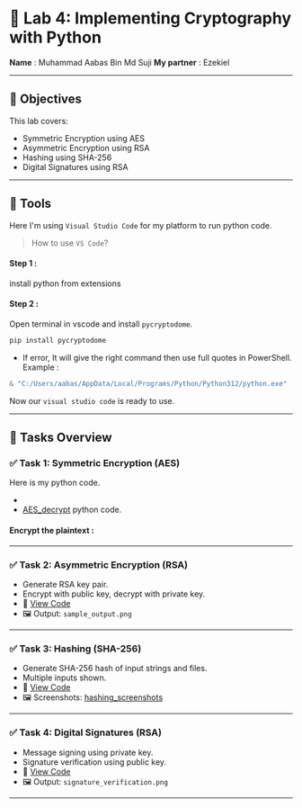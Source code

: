 # 🔐 Lab 4: Implementing Cryptography with Python

**Name** : Muhammad Aabas Bin Md Suji     **My partner** : Ezekiel

---

## 🧠 Objectives

This lab covers:

- Symmetric Encryption using AES
- Asymmetric Encryption using RSA
- Hashing using SHA-256
- Digital Signatures using RSA

---

## 🔨 Tools
Here I'm using `Visual Studio Code` for my platform to run python code.

> How to use `VS Code`?

#### Step 1 :
install python from extensions

#### Step 2 :
Open terminal in vscode and install `pycryptodome`.

```bash
pip install pycryptodome
```

- If error, It will give the right command then use full quotes in PowerShell. Example :
```powershell
& "C:/Users/aabas/AppData/Local/Programs/Python/Python312/python.exe" -m pip install pycryptodome
```

Now our `visual studio code` is ready to use.

---
## 🧩 Tasks Overview

### ✅ Task 1: Symmetric Encryption (AES)

Here is my python code.

- 
- [AES_decrypt](aes_dencrypt.py) python code.

#### Encrypt the plaintext :




---

### ✅ Task 2: Asymmetric Encryption (RSA)

- Generate RSA key pair.
- Encrypt with public key, decrypt with private key.
- 🔗 [View Code](task2_rsa/rsa_encryption.py)
- 🖼️ Output: `sample_output.png`

---

### ✅ Task 3: Hashing (SHA-256)

- Generate SHA-256 hash of input strings and files.
- Multiple inputs shown.
- 🔗 [View Code](task3_hashing/sha256_hashing.py)
- 🖼️ Screenshots: [hashing_screenshots](task3_hashing/hashing_screenshots/)

---

### ✅ Task 4: Digital Signatures (RSA)

- Message signing using private key.
- Signature verification using public key.
- 🔗 [View Code](task4_digital_signature/digital_signature.py)
- 🖼️ Output: `signature_verification.png`

---

